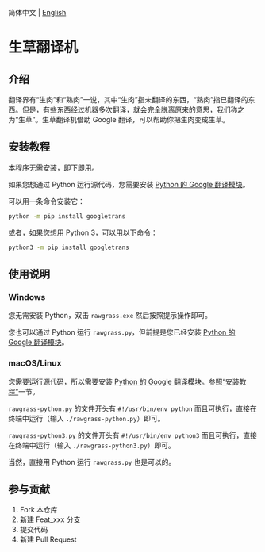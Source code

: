 简体中文 | [English](README.en.md)

# 生草翻译机

## 介绍

翻译界有“生肉”和“熟肉”一说，其中“生肉”指未翻译的东西，“熟肉”指已翻译的东西。但是，有些东西经过机器多次翻译，就会完全脱离原来的意思，我们称之为“生草”。生草翻译机借助 Google 翻译，可以帮助你把生肉变成生草。

## 安装教程

本程序无需安装，即下即用。

如果您想通过 Python 运行源代码，您需要安装 [Python 的 Google 翻译模块](https://github.com/ssut/py-googletrans)。

可以用一条命令安装它：

```bash
python -m pip install googletrans
```

或者，如果您想用 Python 3，可以用以下命令：

```bash
python3 -m pip install googletrans
```

## 使用说明

### Windows

您无需安装 Python，双击 `rawgrass.exe` 然后按照提示操作即可。

您也可以通过 Python 运行 `rawgrass.py`，但前提是您已经安装 [Python 的 Google 翻译模块](https://github.com/ssut/py-googletrans)。

### macOS/Linux

您需要运行源代码，所以需要安装 [Python 的 Google 翻译模块](https://github.com/ssut/py-googletrans)。参照[“安装教程”](#安装教程)一节。

`rawgrass-python.py` 的文件开头有 `#!/usr/bin/env python` 而且可执行，直接在终端中运行（输入 `./rawgrass-python.py`）即可。

`rawgrass-python3.py` 的文件开头有 `#!/usr/bin/env python3` 而且可执行，直接在终端中运行（输入 `./rawgrass-python3.py`）即可。

当然，直接用 Python 运行 `rawgrass.py` 也是可以的。


## 参与贡献

1.  Fork 本仓库
2.  新建 Feat_xxx 分支
3.  提交代码
4.  新建 Pull Request